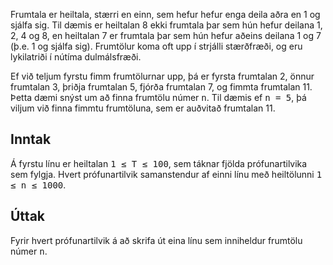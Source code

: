 
<p>Frumtala er heiltala, stærri en einn, sem hefur hefur enga deila aðra en 1 og sjálfa sig. Til dæmis er heiltalan 8 ekki frumtala þar sem hún hefur deilana 1, 2, 4 og 8, en heiltalan 7 er frumtala þar sem hún hefur aðeins deilana 1 og 7 (þ.e. 1 og sjálfa sig). Frumtölur koma oft upp í strjálli stærðfræði, og eru lykilatriði í nútíma dulmálsfræði.</p>

Ef við teljum fyrstu fimm frumtölurnar upp, þá er fyrsta frumtalan 2, önnur frumtalan 3, þriðja frumtalan 5, fjórða frumtalan 7, og fimmta frumtalan 11. Þetta dæmi snýst um að finna frumtölu númer <tt>n</tt>. Til dæmis ef <tt>n = 5</tt>, þá viljum við finna fimmtu frumtöluna, sem er auðvitað frumtalan 11.

<h2>Inntak</h2>

<p>Á fyrstu línu er heiltalan <tt>1 &leq; T &leq; 100</tt>, sem táknar fjölda prófunartilvika sem fylgja. Hvert prófunartilvik samanstendur af einni línu með heiltölunni <tt>1 &leq; n &leq; 1000</tt>.</p>

<h2>Úttak</h2>

<p>Fyrir hvert prófunartilvik á að skrifa út eina línu sem inniheldur frumtölu númer <tt>n</tt>.</p>

